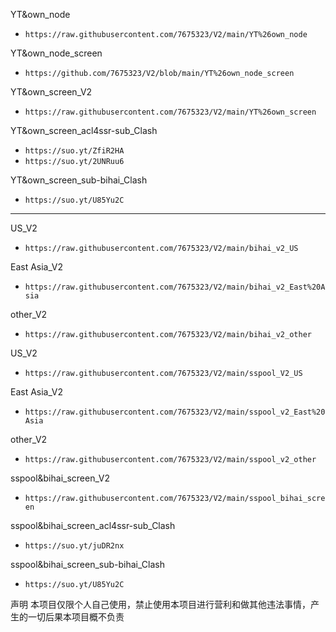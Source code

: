 
YT&own_node
- `https://raw.githubusercontent.com/7675323/V2/main/YT%26own_node`

YT&own_node_screen
- `https://github.com/7675323/V2/blob/main/YT%26own_node_screen`

YT&own_screen_V2
- `https://raw.githubusercontent.com/7675323/V2/main/YT%26own_screen`

YT&own_screen_acl4ssr-sub_Clash
- `https://suo.yt/ZfiR2HA`
- `https://suo.yt/2UNRuu6`

YT&own_screen_sub-bihai_Clash
- `https://suo.yt/U85Yu2C`

______________________________________________________________________________

US_V2
- `https://raw.githubusercontent.com/7675323/V2/main/bihai_v2_US`
 
East Asia_V2
- `https://raw.githubusercontent.com/7675323/V2/main/bihai_v2_East%20Asia`

other_V2
- `https://raw.githubusercontent.com/7675323/V2/main/bihai_v2_other`

US_V2
- `https://raw.githubusercontent.com/7675323/V2/main/sspool_V2_US`
 
East Asia_V2
- `https://raw.githubusercontent.com/7675323/V2/main/sspool_v2_East%20Asia`

other_V2
- `https://raw.githubusercontent.com/7675323/V2/main/sspool_v2_other`

sspool&bihai_screen_V2
- `https://raw.githubusercontent.com/7675323/V2/main/sspool_bihai_screen`

sspool&bihai_screen_acl4ssr-sub_Clash
- `https://suo.yt/juDR2nx`

sspool&bihai_screen_sub-bihai_Clash
- `https://suo.yt/U85Yu2C`



声明
本项目仅限个人自己使用，禁止使用本项目进行营利和做其他违法事情，产生的一切后果本项目概不负责
